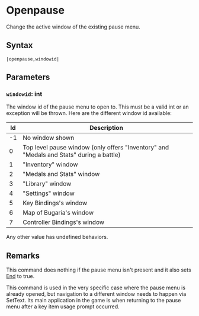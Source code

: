 # Openpause

Change the active window of the existing pause menu.

## Syntax

````
|openpause,windowid|
````

## Parameters

### `windowid`: int

The window id of the pause menu to open to. This must be a valid int or an exception will be thrown. Here are the different window id available:

|Id|Description|
|--|-----------|
|-1|No window shown|
|0|Top level pause window (only offers "Inventory" and "Medals and Stats" during a battle)|
|1|"Inventory" window|
|2|"Medals and Stats" window|
|3|"Library" window|
|4|"Settings" window|
|5|Key Bindings's window|
|6|Map of Bugaria's window|
|7|Controller Bindings's window|

Any other value has undefined behaviors.

## Remarks

This command does nothing if the pause menu isn't present and it also sets [End](End.md) to true.

This command is used in the very specific case where the pause menu is already opened, but navigation to a different window needs to happen via SetText. Its main application in the game is when returning to the pause menu after a key item usage prompt occurred.
